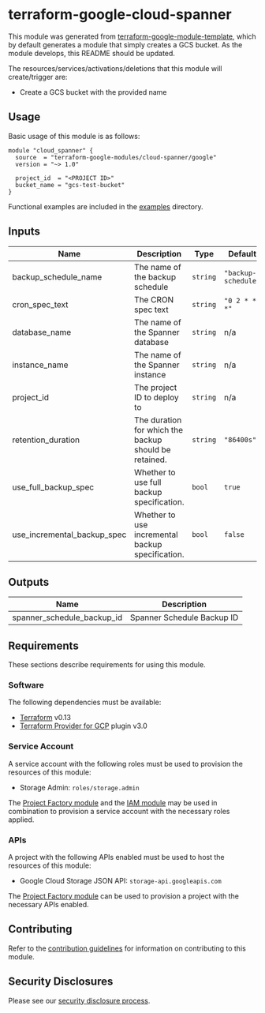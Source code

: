 # terraform-google-cloud-spanner

This module was generated from [terraform-google-module-template](https://github.com/terraform-google-modules/terraform-google-module-template/), which by default generates a module that simply creates a GCS bucket. As the module develops, this README should be updated.

The resources/services/activations/deletions that this module will create/trigger are:

- Create a GCS bucket with the provided name

## Usage

Basic usage of this module is as follows:

```hcl
module "cloud_spanner" {
  source  = "terraform-google-modules/cloud-spanner/google"
  version = "~> 1.0"

  project_id  = "<PROJECT ID>"
  bucket_name = "gcs-test-bucket"
}
```

Functional examples are included in the
[examples](./examples/) directory.

<!-- BEGINNING OF PRE-COMMIT-TERRAFORM DOCS HOOK -->
## Inputs

| Name | Description | Type | Default | Required |
|------|-------------|------|---------|:--------:|
| backup\_schedule\_name | The name of the backup schedule | `string` | `"backup-schedule"` | no |
| cron\_spec\_text | The CRON spec text | `string` | `"0 2 * * *"` | no |
| database\_name | The name of the Spanner database | `string` | n/a | yes |
| instance\_name | The name of the Spanner instance | `string` | n/a | yes |
| project\_id | The project ID to deploy to | `string` | n/a | yes |
| retention\_duration | The duration for which the backup should be retained. | `string` | `"86400s"` | no |
| use\_full\_backup\_spec | Whether to use full backup specification. | `bool` | `true` | no |
| use\_incremental\_backup\_spec | Whether to use incremental backup specification. | `bool` | `false` | no |

## Outputs

| Name | Description |
|------|-------------|
| spanner\_schedule\_backup\_id | Spanner Schedule Backup ID |

<!-- END OF PRE-COMMIT-TERRAFORM DOCS HOOK -->

## Requirements

These sections describe requirements for using this module.

### Software

The following dependencies must be available:

- [Terraform][terraform] v0.13
- [Terraform Provider for GCP][terraform-provider-gcp] plugin v3.0

### Service Account

A service account with the following roles must be used to provision
the resources of this module:

- Storage Admin: `roles/storage.admin`

The [Project Factory module][project-factory-module] and the
[IAM module][iam-module] may be used in combination to provision a
service account with the necessary roles applied.

### APIs

A project with the following APIs enabled must be used to host the
resources of this module:

- Google Cloud Storage JSON API: `storage-api.googleapis.com`

The [Project Factory module][project-factory-module] can be used to
provision a project with the necessary APIs enabled.

## Contributing

Refer to the [contribution guidelines](./CONTRIBUTING.md) for
information on contributing to this module.

[iam-module]: https://registry.terraform.io/modules/terraform-google-modules/iam/google
[project-factory-module]: https://registry.terraform.io/modules/terraform-google-modules/project-factory/google
[terraform-provider-gcp]: https://www.terraform.io/docs/providers/google/index.html
[terraform]: https://www.terraform.io/downloads.html

## Security Disclosures

Please see our [security disclosure process](./SECURITY.md).
